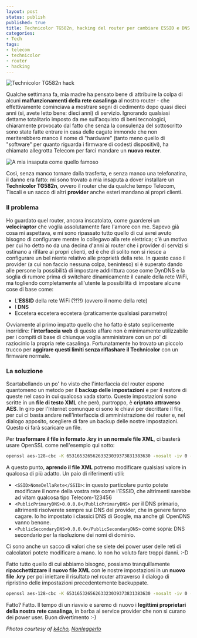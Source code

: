 ```yaml
---
layout: post
status: publish
published: true
title: Technicolor TG582n, hacking del router per cambiare ESSID e DNS
categories:
- Tech
tags:
- telecom
- technicolor
- router
- hacking
---
```


![Technicolor TG582n hack](http://www.k4ch0.org/wp-content/uploads/2013/12/Modem-Technicolor-TG582n.jpg)

Qualche settimana fa, mia madre ha pensato bene di attribuire la colpa di alcuni **malfunzionamenti della rete casalinga** al nostro router - che effettivamente cominciava a mostrare segni di cedimento dopo quasi dieci anni (si, avete letto bene: dieci anni) di servizio. Ignorando qualsiasi dettame totalitario imposto da me sull'acquisto di beni tecnologici, chiaramente provocato dal fatto che senza la consulenza del sottoscritto sono state fatte entrare in casa delle cagate immonde che non meriterebbero manco il nome di "hardware" (tanto meno quello di "software" per quanto riguarda i firmware di codesti dispositivi), ha chiamato allegrotta Telecom per farci mandare un **nuovo router**.

![A mia insaputa come quello famoso](http://4.bp.blogspot.com/-PLcsu_MZ4ww/Tu3MurgWs9I/AAAAAAAAThk/cNU9FcPu4WQ/s1600/Scajola%2BNonleggerlo.png)

Così, senza manco tornare dalla trasferta, e senza manco una telefonatina, il danno era fatto: mi sono trovato a mia insaputa a dover installare un **Technicolor TG582n**, ovvero il router che da qualche tempo Telecom, Tiscali e un sacco di altri **provider** anche esteri mandano ai propri clienti.

### Il problema
Ho guardato quel router, ancora inscatolato, come guarderei un **velociraptor** che voglia assolutamente fare l'amore con me. Sapevo già cosa mi aspettava, e mi sono ripassato tutto quello di cui avrei avuto bisogno di configurare mentre lo collegavo alla rete elettrica; c'è un motivo per cui ho detto no da una decina d'anni ai router che i provider di servizi si ostinano a rifilare ai propri clienti, ed è che di solito non si riesce a configurare un bel niente relativo alle proprietà della rete. In questo caso il provider (a cui non faccio nessuna colpa, beninteso) si è superato dando alle persone la possibilità di impostare addirittura cose come DynDNS e la soglia di rumore prima di switchare dinamicamente il canale della rete WiFi, ma togliendo completamente all'utente la possibilità di impostare alcune cose di base come:

- L'**ESSID** della rete WiFi (?!?!) (ovvero il nome della rete)
- I **DNS**
- Eccetera eccetera eccetera (praticamente qualsiasi parametro)

Ovviamente al primo impatto quello che ho fatto è stato seplicemente inorridire: l'**interfaccia web** di questo affare non è minimamente utilizzabile per i compiti di base di chiunque voglia amministrare con un po' di raziocinio la propria rete casalinga. Fortunatamente ho trovato un piccolo trucco per **aggirare questi limiti senza riflashare il Technicolor** con un firmware normale.

### La soluzione  
Scartabellando un po' ho visto che l'interfaccia del router espone quantomeno un metodo per il **backup delle impostazioni** e per il restore di queste nel caso in cui qualcosa vada storto. Queste impostazioni sono scritte in un **file di testo XML** che però, purtroppo, è **criptato attraverso AES**. In giro per l'Internet comunque ci sono le chiavi per decrittare il file, per cui ci basta andare nell'interfaccia di amministrazione del router e, nel dialogo apposito, scegliere di fare un backup delle nostre impostazioni. Questo ci farà scaricare un file.

Per **trasformare il file in formato .kry in un normale file XML**, ci basterà usare OpenSSL come nell'esempio qui sotto:

```bash
openssl aes-128-cbc -K 65316532656263323039373831383630 -nosalt -iv 0 -d -in file.kry -out file_decriptato.xml
```

A questo punto, **aprendo il file XML** potremo modificare qualsiasi valore in qualcosa di più adatto. Un paio di riferimenti utili:

- <code>\<SSID\>NomeDellaRete\</SSID\></code>: in questo particolare punto potete modificare il nome della vostra rete come l'ESSID, che altrimenti sarebbe ad vitam qualcosa tipo Telecom-123456
- <code>\<PublicPrimaryDNS\>0.0.0.0\</PublicPrimaryDNS\></code> per il DNS primario, altrimenti risolverete sempre sui DNS del provider, che in genere fanno cagare. Io ho impostato i classici DNS di Google, ma anche gli OpenDNS vanno benone.
- <code>\<PublicSecondaryDNS\>0.0.0.0\</PublicSecondaryDNS\></code> come sopra: DNS secondario per la risoluzione dei nomi di dominio.

Ci sono anche un sacco di valori che se siete dei power user delle reti di calcolatori potete modificare a mano. Io non ho voluto fare troppi danni. :-D

Fatto tutto quello di cui abbiamo bisogno, possiamo tranquillamente **ripacchettizzare il nuovo file XML** con le nostre impostazioni in un **nuovo file .kry** per poi iniettare il risultato nel router attraverso il dialogo di ripristino delle impostazioni precedentemente backuppate.

```bash
openssl aes-128-cbc -K 65316532656263323039373831383630 -nosalt -iv 0 -e -in file_decriptato.xml -out nuovo_file.kry
```

Fatto? Fatto. Il tempo di un riavvio e saremo di nuovo i **legittimi proprietari della nostra rete casalinga**, in barba ai service provider che non si curano dei power user. Buon divertimento :-)

_Photos courtesy of [k4cho](http://www.k4ch0.org/vpn-en-infinitum-technicolor-tg582n/), [Nonleggerlo](http://nonleggerlo.blogspot.it/2011/12/vostra-insaputa.html)_

